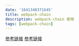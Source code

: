 ```yaml
---
date: '1641348371645'
title: webpack-chain
description: webpack-chain 使用
tags: [webpack-chain]
---
```

[参考链接](https://juejin.cn/post/6844904138954801166)
[参考链接](https://github.com/neutrinojs/webpack-chain)
